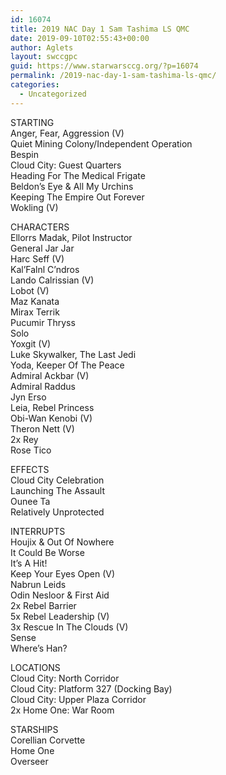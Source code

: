 ```yaml
---
id: 16074
title: 2019 NAC Day 1 Sam Tashima LS QMC
date: 2019-09-10T02:55:43+00:00
author: Aglets
layout: swccgpc
guid: https://www.starwarsccg.org/?p=16074
permalink: /2019-nac-day-1-sam-tashima-ls-qmc/
categories:
  - Uncategorized
---
```

STARTING  
Anger, Fear, Aggression (V)  
Quiet Mining Colony/Independent Operation  
Bespin  
Cloud City: Guest Quarters  
Heading For The Medical Frigate  
Beldon&#8217;s Eye & All My Urchins  
Keeping The Empire Out Forever  
Wokling (V)

CHARACTERS  
Ellorrs Madak, Pilot Instructor  
General Jar Jar  
Harc Seff (V)  
Kal&#8217;Falnl C&#8217;ndros  
Lando Calrissian (V)  
Lobot (V)  
Maz Kanata  
Mirax Terrik  
Pucumir Thryss  
Solo  
Yoxgit (V)  
Luke Skywalker, The Last Jedi  
Yoda, Keeper Of The Peace  
Admiral Ackbar (V)  
Admiral Raddus  
Jyn Erso  
Leia, Rebel Princess  
Obi-Wan Kenobi (V)  
Theron Nett (V)  
2x Rey  
Rose Tico

EFFECTS  
Cloud City Celebration  
Launching The Assault  
Ounee Ta  
Relatively Unprotected

INTERRUPTS  
Houjix & Out Of Nowhere  
It Could Be Worse  
It&#8217;s A Hit!  
Keep Your Eyes Open (V)  
Nabrun Leids  
Odin Nesloor & First Aid&nbsp;  
2x Rebel Barrier  
5x Rebel Leadership (V)  
3x Rescue In The Clouds (V)  
Sense  
Where&#8217;s Han?

LOCATIONS  
Cloud City: North Corridor  
Cloud City: Platform 327 (Docking Bay)  
Cloud City: Upper Plaza Corridor  
2x Home One: War Room

STARSHIPS  
Corellian Corvette  
Home One  
Overseer